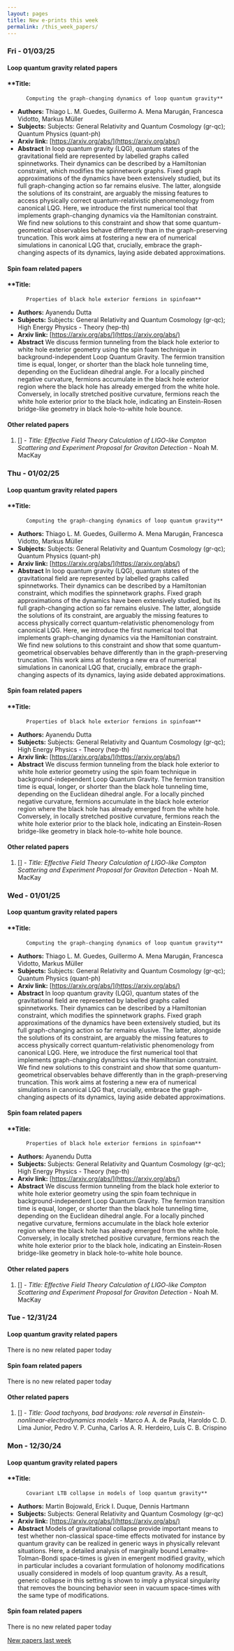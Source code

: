 ```yaml
---
layout: pages
title: New e-prints this week
permalink: /this_week_papers/
---
```




### Fri - 01/03/25

#### Loop quantum gravity related papers

#### **Title:
          Computing the graph-changing dynamics of loop quantum gravity**
 - **Authors:** Thiago L. M. Guedes, Guillermo A. Mena Marugán, Francesca Vidotto, Markus Müller
 - **Subjects:** Subjects:
General Relativity and Quantum Cosmology (gr-qc); Quantum Physics (quant-ph)
 - **Arxiv link:** [https://arxiv.org/abs/](https://arxiv.org/abs/)
 - **Abstract**
 In loop quantum gravity (LQG), quantum states of the gravitational field are represented by labelled graphs called spinnetworks. Their dynamics can be described by a Hamiltonian constraint, which modifies the spinnetwork graphs. Fixed graph approximations of the dynamics have been extensively studied, but its full graph-changing action so far remains elusive. The latter, alongside the solutions of its constraint, are arguably the missing features to access physically correct quantum-relativistic phenomenology from canonical LQG. Here, we introduce the first numerical tool that implements graph-changing dynamics via the Hamiltonian constraint. We find new solutions to this constraint and show that some quantum-geometrical observables behave differently than in the graph-preserving truncation. This work aims at fostering a new era of numerical simulations in canonical LQG that, crucially, embrace the graph-changing aspects of its dynamics, laying aside debated approximations. 

#### Spin foam related papers

#### **Title:
          Properties of black hole exterior fermions in spinfoam**
 - **Authors:** Ayanendu Dutta
 - **Subjects:** Subjects:
General Relativity and Quantum Cosmology (gr-qc); High Energy Physics - Theory (hep-th)
 - **Arxiv link:** [https://arxiv.org/abs/](https://arxiv.org/abs/)
 - **Abstract**
 We discuss fermion tunneling from the black hole exterior to white hole exterior geometry using the spin foam technique in background-independent Loop Quantum Gravity. The fermion transition time is equal, longer, or shorter than the black hole tunneling time, depending on the Euclidean dihedral angle. For a locally pinched negative curvature, fermions accumulate in the black hole exterior region where the black hole has already emerged from the white hole. Conversely, in locally stretched positive curvature, fermions reach the white hole exterior prior to the black hole, indicating an Einstein-Rosen bridge-like geometry in black hole-to-white hole bounce. 



#### Other related papers

1. [[]](https://arxiv.org/abs/) - *Title:
          Effective Field Theory Calculation of LIGO-like Compton Scattering and Experiment Proposal for Graviton Detection* - Noah M. MacKay



### Thu - 01/02/25

#### Loop quantum gravity related papers

#### **Title:
          Computing the graph-changing dynamics of loop quantum gravity**
 - **Authors:** Thiago L. M. Guedes, Guillermo A. Mena Marugán, Francesca Vidotto, Markus Müller
 - **Subjects:** Subjects:
General Relativity and Quantum Cosmology (gr-qc); Quantum Physics (quant-ph)
 - **Arxiv link:** [https://arxiv.org/abs/](https://arxiv.org/abs/)
 - **Abstract**
 In loop quantum gravity (LQG), quantum states of the gravitational field are represented by labelled graphs called spinnetworks. Their dynamics can be described by a Hamiltonian constraint, which modifies the spinnetwork graphs. Fixed graph approximations of the dynamics have been extensively studied, but its full graph-changing action so far remains elusive. The latter, alongside the solutions of its constraint, are arguably the missing features to access physically correct quantum-relativistic phenomenology from canonical LQG. Here, we introduce the first numerical tool that implements graph-changing dynamics via the Hamiltonian constraint. We find new solutions to this constraint and show that some quantum-geometrical observables behave differently than in the graph-preserving truncation. This work aims at fostering a new era of numerical simulations in canonical LQG that, crucially, embrace the graph-changing aspects of its dynamics, laying aside debated approximations. 

#### Spin foam related papers

#### **Title:
          Properties of black hole exterior fermions in spinfoam**
 - **Authors:** Ayanendu Dutta
 - **Subjects:** Subjects:
General Relativity and Quantum Cosmology (gr-qc); High Energy Physics - Theory (hep-th)
 - **Arxiv link:** [https://arxiv.org/abs/](https://arxiv.org/abs/)
 - **Abstract**
 We discuss fermion tunneling from the black hole exterior to white hole exterior geometry using the spin foam technique in background-independent Loop Quantum Gravity. The fermion transition time is equal, longer, or shorter than the black hole tunneling time, depending on the Euclidean dihedral angle. For a locally pinched negative curvature, fermions accumulate in the black hole exterior region where the black hole has already emerged from the white hole. Conversely, in locally stretched positive curvature, fermions reach the white hole exterior prior to the black hole, indicating an Einstein-Rosen bridge-like geometry in black hole-to-white hole bounce. 



#### Other related papers

1. [[]](https://arxiv.org/abs/) - *Title:
          Effective Field Theory Calculation of LIGO-like Compton Scattering and Experiment Proposal for Graviton Detection* - Noah M. MacKay



### Wed - 01/01/25

#### Loop quantum gravity related papers

#### **Title:
          Computing the graph-changing dynamics of loop quantum gravity**
 - **Authors:** Thiago L. M. Guedes, Guillermo A. Mena Marugán, Francesca Vidotto, Markus Müller
 - **Subjects:** Subjects:
General Relativity and Quantum Cosmology (gr-qc); Quantum Physics (quant-ph)
 - **Arxiv link:** [https://arxiv.org/abs/](https://arxiv.org/abs/)
 - **Abstract**
 In loop quantum gravity (LQG), quantum states of the gravitational field are represented by labelled graphs called spinnetworks. Their dynamics can be described by a Hamiltonian constraint, which modifies the spinnetwork graphs. Fixed graph approximations of the dynamics have been extensively studied, but its full graph-changing action so far remains elusive. The latter, alongside the solutions of its constraint, are arguably the missing features to access physically correct quantum-relativistic phenomenology from canonical LQG. Here, we introduce the first numerical tool that implements graph-changing dynamics via the Hamiltonian constraint. We find new solutions to this constraint and show that some quantum-geometrical observables behave differently than in the graph-preserving truncation. This work aims at fostering a new era of numerical simulations in canonical LQG that, crucially, embrace the graph-changing aspects of its dynamics, laying aside debated approximations. 

#### Spin foam related papers

#### **Title:
          Properties of black hole exterior fermions in spinfoam**
 - **Authors:** Ayanendu Dutta
 - **Subjects:** Subjects:
General Relativity and Quantum Cosmology (gr-qc); High Energy Physics - Theory (hep-th)
 - **Arxiv link:** [https://arxiv.org/abs/](https://arxiv.org/abs/)
 - **Abstract**
 We discuss fermion tunneling from the black hole exterior to white hole exterior geometry using the spin foam technique in background-independent Loop Quantum Gravity. The fermion transition time is equal, longer, or shorter than the black hole tunneling time, depending on the Euclidean dihedral angle. For a locally pinched negative curvature, fermions accumulate in the black hole exterior region where the black hole has already emerged from the white hole. Conversely, in locally stretched positive curvature, fermions reach the white hole exterior prior to the black hole, indicating an Einstein-Rosen bridge-like geometry in black hole-to-white hole bounce. 



#### Other related papers

1. [[]](https://arxiv.org/abs/) - *Title:
          Effective Field Theory Calculation of LIGO-like Compton Scattering and Experiment Proposal for Graviton Detection* - Noah M. MacKay



### Tue - 12/31/24

#### Loop quantum gravity related papers

There is no new related paper today 

#### Spin foam related papers

There is no new related paper today 



#### Other related papers

1. [[]](https://arxiv.org/abs/) - *Title:
          Good tachyons, bad bradyons: role reversal in Einstein-nonlinear-electrodynamics models* - Marco A. A. de Paula, Haroldo C. D. Lima Junior, Pedro V. P. Cunha, Carlos A. R. Herdeiro, Luís C. B. Crispino



### Mon - 12/30/24

#### Loop quantum gravity related papers

#### **Title:
          Covariant LTB collapse in models of loop quantum gravity**
 - **Authors:** Martin Bojowald, Erick I. Duque, Dennis Hartmann
 - **Subjects:** Subjects:
General Relativity and Quantum Cosmology (gr-qc)
 - **Arxiv link:** [https://arxiv.org/abs/](https://arxiv.org/abs/)
 - **Abstract**
 Models of gravitational collapse provide important means to test whether non-classical space-time effects motivated for instance by quantum gravity can be realized in generic ways in physically relevant situations. Here, a detailed analysis of marginally bound Lemaitre-Tolman-Bondi space-times is given in emergent modified gravity, which in particular includes a covariant formulation of holonomy modifications usually considered in models of loop quantum gravity. As a result, generic collapse in this setting is shown to imply a physical singularity that removes the bouncing behavior seen in vacuum space-times with the same type of modifications. 

#### Spin foam related papers

There is no new related paper today 




[New papers last week]({{site.url}}/archived/weekly/pre-prints/2024/12/30/archived_weekly_papers.html)